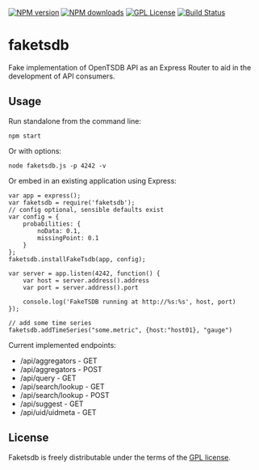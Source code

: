 [![NPM version][npm-version-image]][npm-url]
[![NPM downloads][npm-downloads-image]][npm-url]
[![GPL License][license-image]][license-url]
[![Build Status][travis-image]][travis-url]

# faketsdb

Fake implementation of OpenTSDB API as an Express Router to aid in the development of API consumers.

## Usage

Run standalone from the command line:

    npm start

Or with options:

    node faketsdb.js -p 4242 -v

Or embed in an existing application using Express:

    var app = express();
    var faketsdb = require('faketsdb');
    // config optional, sensible defaults exist
    var config = {
        probabilities: {
            noData: 0.1,
            missingPoint: 0.1
        }
    };
    faketsdb.installFakeTsdb(app, config);

    var server = app.listen(4242, function() {
        var host = server.address().address
        var port = server.address().port

        console.log('FakeTSDB running at http://%s:%s', host, port)
    });

    // add some time series
    faketsdb.addTimeSeries("some.metric", {host:"host01}, "gauge")

Current implemented endpoints:

 * /api/aggregators - GET
 * /api/aggregators - POST
 * /api/query - GET
 * /api/search/lookup - GET
 * /api/search/lookup - POST
 * /api/suggest - GET
 * /api/uid/uidmeta - GET

## License

Faketsdb is freely distributable under the terms of the [GPL license](https://github.com/eswdd/faketsdb/blob/master/LICENSE).

[license-image]: http://img.shields.io/badge/license-GPL-blue.svg?style=flat
[license-url]: LICENSE

[npm-url]: https://npmjs.org/package/faketsdb
[npm-version-image]: http://img.shields.io/npm/v/faketsdb.svg?style=flat
[npm-downloads-image]: http://img.shields.io/npm/dm/faketsdb.svg?style=flat

[travis-url]: http://travis-ci.org/eswdd/faketsdb
[travis-image]: http://img.shields.io/travis/eswdd/faketsdb/master.svg?style=flat